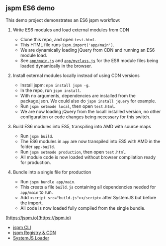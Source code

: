 jspm ES6 demo
---

This demo project demonstrates an ES6 jspm workflow:

1. Write ES6 modules and load external modules from CDN
   * Clone this repo, and open `test.html`.
   * This HTML file runs `jspm.import('app/main')`.
   * We are dynamically loading jQuery from CDN and running an ES6 module load.
   * See [`app/main.js`](https://github.com/jspm/demo-es6/blob/master/app/main.js) and [`app/myclass.js`](https://github.com/jspm/demo-es6/blob/master/app/my-class.js) for the ES6 module files being loaded dynamically in the browser.

2. Install external modules locally instead of using CDN versions
   * Install jspm: `npm install jspm -g`.
   * In the repo, run `jspm install`.
   * With no arguments, dependencies are installed from the package.json. We could also do `jspm install jquery` for example.
   * Run `jspm setmode local`, then open `test.html`.
   * We are now loading jQuery from the locall installed version, no other configuration or code changes being necessary for this switch.

3. Build ES6 modules into ES5, transpiling into AMD with source maps
   * Run `jspm build`.
   * The ES6 modules in `app` are now transpiled into ES5 with AMD in the folder `app-build`.
   * Run `jspm setmode production`, then open `test.html`.
   * All module code is now loaded without browser compilation ready for production.

4. Bundle into a single file for production
   * Run `jspm bundle app/main`.
   * This creats a file `build.js` containing all dependencies needed for `app/main` to run.
   * Add `<script src="build.js"></script>` after SystemJS but before the import.
   * All code is now loaded fully compiled from the single bundle.

[https://jspm.io](https://jspm.io)
* [jspm CLI](https://github.com/jspm/jspm-cli)
* [jspm Registry & CDN](https://github.com/jspm/registry)
* [SystemJS Loader](https://github.com/systemjs/systemjs)
